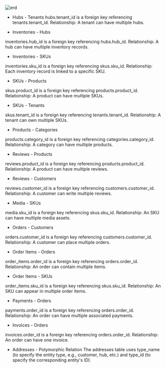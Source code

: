 ![erd](https://github.com/user-attachments/assets/e25846fb-cc0b-427f-a9df-ac927b83c40b)

- Hubs - Tenants
hubs.tenant_id is a foreign key referencing tenants.tenant_id.
Relationship: A tenant can have multiple hubs.

- Inventories - Hubs

inventories.hub_id is a foreign key referencing hubs.hub_id.
Relationship: A hub can have multiple inventory records.

- Inventories - SKUs

inventories.sku_id is a foreign key referencing skus.sku_id.
Relationship: Each inventory record is linked to a specific SKU.

- SKUs - Products

skus.product_id is a foreign key referencing products.product_id.
Relationship: A product can have multiple SKUs.

- SKUs - Tenants

skus.tenant_id is a foreign key referencing tenants.tenant_id.
Relationship: A tenant can own multiple SKUs.

- Products - Categories

products.category_id is a foreign key referencing categories.category_id.
Relationship: A category can have multiple products.

- Reviews - Products

reviews.product_id is a foreign key referencing products.product_id.
Relationship: A product can have multiple reviews.

- Reviews - Customers

reviews.customer_id is a foreign key referencing customers.customer_id.
Relationship: A customer can write multiple reviews.

- Media - SKUs

media.sku_id is a foreign key referencing skus.sku_id.
Relationship: An SKU can have multiple media assets.

- Orders - Customers

orders.customer_id is a foreign key referencing customers.customer_id.
Relationship: A customer can place multiple orders.

- Order Items - Orders

order_items.order_id is a foreign key referencing orders.order_id.
Relationship: An order can contain multiple items.

- Order Items - SKUs

order_items.sku_id is a foreign key referencing skus.sku_id.
Relationship: An SKU can appear in multiple order items.

- Payments - Orders

payments.order_id is a foreign key referencing orders.order_id.
Relationship: An order can have multiple associated payments.

- Invoices - Orders

invoices.order_id is a foreign key referencing orders.order_id.
Relationship: An order can have one invoice.

- Addresses - Polymorphic Relation
The addresses table uses type_name (to specify the entity type, e.g., customer, hub, etc.) and type_id (to specify the corresponding entity's ID).
